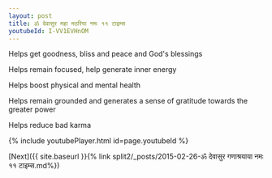 ```yaml
---
layout: post
title: ॐ देवासुर महा मठरिया नमः ११ टाइम्स
youtubeId: I-VV1EVHnOM
---
```

 
 
Helps get goodness, bliss and peace and God's blessings
 
Helps remain focused, help generate inner energy 
 
Helps boost physical and mental health 
 
Helps remain grounded and generates a sense of gratitude towards the greater power 
 
Helps reduce bad karma
 
 
 
 


{% include youtubePlayer.html id=page.youtubeId %}
 
[Next]({{ site.baseurl }}{% link  split2/_posts/2015-02-26-ॐ देवासुर गणाश्रयाया नमः ११ टाइम्स.md%})
 
